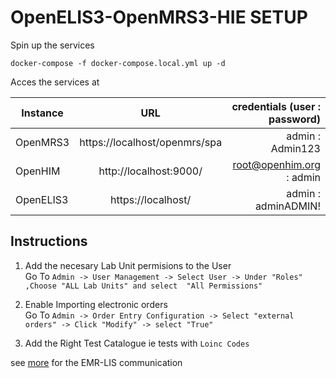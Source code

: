# OpenELIS3-OpenMRS3-HIE SETUP

Spin up the services

```
docker-compose -f docker-compose.local.yml up -d
```

Acces the services at 

| Instance  |     URL       | credentials (user : password)|
|---------- |:-------------:|------:                       |
| OpenMRS3   |  https://localhost/openmrs/spa | admin : Admin123 |
| OpenHIM   |    http://localhost:9000/  |  root@openhim.org : admin |
| OpenELIS3 | https://localhost/ |    admin : adminADMIN!| 

## Instructions 
1. Add the necesary Lab Unit permisions to the User      
Go To `Admin -> User Management -> Select User -> Under "Roles" ,Choose "ALL Lab Units" and select  "All Permissions"`

2. Enable Importing electronic orders       
Go To `Admin -> Order Entry Configuration -> Select "external orders" -> Click "Modify" -> select "True"`

3. Add the Right Test Catalogue ie tests with `Loinc Codes`

see [more](https://i-tech-uw.github.io/healthinformationexchange/lis-workflows/lis-workflows.html#tutorial-lab-order-communication-between-openmrs-and-openelis) for the EMR-LIS communication
